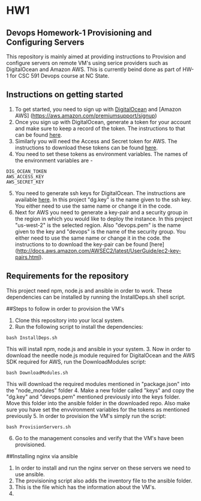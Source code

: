 # HW1
## Devops Homework-1 Provisioning and Configuring Servers

This repository is mainly aimed at providing instructions to Provision and configure servers on remote VM's using serice providers such as DigitalOcean and Amazon AWS. This is currently beind done as part of HW-1 for CSC 591 Devops course at NC State. 

## Instructions on getting started
1. To get started, you need to sign up with [DigitalOcean](https://cloud.digitalocean.com/registrations/new) and [Amazon AWS] (https://aws.amazon.com/premiumsupport/signup) 
2. Once you sign up with DigitalOcean, generate a token for your account and make sure to keep a record of the token. The instructions to that can be found [here](https://www.digitalocean.com/community/tutorials/how-to-use-the-digitalocean-api-v2).
3. Similarly you will need the Access and Secret token for AWS. The instructions to download these tokens can be found [here](http://docs.aws.amazon.com/IAM/latest/UserGuide/id_credentials_temp.html).
4. You need to set these tokens as environment variables. The names of the environment variables are - 
```
DIG_OCEAN_TOKEN
AWS_ACCESS_KEY
AWS_SECRET_KEY
```
5. You need to generate ssh keys for DigitalOcean. The instructions are available [here](https://www.digitalocean.com/community/tutorials/how-to-use-ssh-keys-with-digitalocean-droplets). In this project "dg.key" is the name given to the ssh key. You either need to use the same name or change it in the code.
6. Next for AWS you need to generate a key-pair and a security group in the region in which you would like to deploy the instance. In this project "us-west-2" is the selected region. Also "devops.pem" is the name given to the key and "devops" is the name of the security group. You either need to use the same name or change it in the code. the instructions to to download the key-pair can be found [here] (http://docs.aws.amazon.com/AWSEC2/latest/UserGuide/ec2-key-pairs.html).


## Requirements for the repository
This project need npm, node.js and ansible in order to work. These dependencies can be installed by running the InstallDeps.sh shell script. 

##Steps to follow in order to provision the VM's
1. Clone this repository into your local system.
2. Run the following script to install the dependencies:
```
bash InstallDeps.sh
```
This will install npm, node.js and ansible in your system. 
3. Now in order to download the needle node.js module required for DigitalOcean and the AWS SDK required for AWS, run the DownloadModules script:
```
bash DownloadModules.sh
```
This will download the required modules mentioned in "package.json" into the "node_modules" folder
4. Make a new folder called "keys" and copy the "dg.key" and "devops.pem" mentioned previously into the keys folder. Move this folder into the ansible folder in the downloaded repo. Also make sure you have set the envvironment variables for the tokens as mentioned previously
5. In order to provision the VM's simply run the script:
```
bash ProvisionServers.sh
```
6. Go to the management consoles and verify that the VM's have been provisioned.

##Installing nginx via ansible
1. In order to install and run the nginx server on these servers we need to use ansible.
2. The provisioning script also adds the inventory file to the ansible folder. 
3. This is the file which has the information about the VM's. 
4. 
